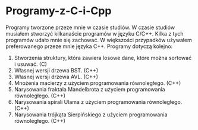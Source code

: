 # Programy-z-C-i-Cpp
Programy tworzone przeze mnie w czasie studiów.
W czasie studiów musiałem stworzyć kilkanaście programów w języku C/C++. Kilka z tych programów udało mnie się zachować. W większości przypadków używałem preferowanego przeze mnie języka C++. Programy dotyczą kolejno:
1. Stworzenia struktury, która zawiera losowe dane, które można sortować i usuwać. (C)
2. Własnej wersji drzewa BST. (C++)
3. Własnej wersji drzewa AVL. (C++)
4. Mnożenia macierzy z użyciem programowania równoległego. (C++)
5. Narysowania fraktala Mandelbrota z użyciem programowania równoległego. (C++)
6. Narysowania spirali Ulama z użyciem programowania równoległego. (C++)
7. Narysowania trójkąta Sierpińskiego z użyciem programowania równoległego. (C++)
